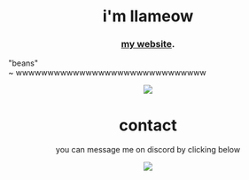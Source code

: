 <h1 align="center">i'm llameow</h1>
<h3 align="center"><a href="google.com">my website</a>.</p></h3>

<p align="i find code fascinating">
    "beans" <br />
    ~ wwwwwwwwwwwwwwwwwwwwwwwwwwwwww
</p>

<p align="center">
    <a href="https://open.spotify.com/user/pt3ystyisrsbyx13e4rese2ra"><img src="https://novatorem-orcin.vercel.app/api/spotify"/></a>
</p>

<h1 align="center">contact</h1>
<p align="center">you can message me on discord by clicking below</p>

<p align="center">
    <a href="https://discord.com/users/443287359425871872"><img src="https://lanyard-profile-readme.vercel.app/api/443287359425871872"/></a>
</p>

